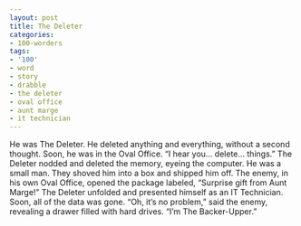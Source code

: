 ```yaml
---
layout: post
title: The Deleter
categories:
- 100-worders
tags:
- '100'
- word
- story
- drabble
- the deleter
- oval office
- aunt marge
- it technician
---
```

He was The Deleter. He deleted anything and everything, without a second thought.
Soon, he was in the Oval Office. “I hear you… delete… things.” The Deleter nodded and deleted the memory, eyeing the computer.
He was a small man. They shoved him into a box and shipped him off.
The enemy, in his own Oval Office, opened the package labeled, “Surprise gift from Aunt Marge!” The Deleter unfolded and presented himself as an IT Technician.
Soon, all of the data was gone. “Oh, it’s no problem,” said the enemy, revealing a drawer filled with hard drives.
“I’m The Backer-Upper.”
